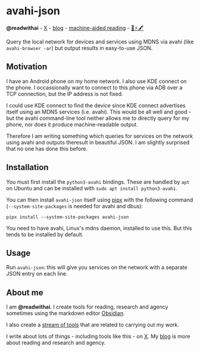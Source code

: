 # avahi-json
**@readwithai** - [X](https://x.com/readwithai) - [blog](https://readwithai.substack.com/) - [machine-aided reading](https://www.reddit.com/r/machineAidedReading/) - [📖](https://readwithai.substack.com/p/what-is-reading-broadly-defined
)[⚡️](https://readwithai.substack.com/s/technical-miscellany)[🖋️](https://readwithai.substack.com/p/note-taking-with-obsidian-much-of)

Query the local network for devices and services using MDNS via avahi (like `avahi-browser -ar`) but output results in easy-to-use JSON.

## Motivation
I have an Android phone on my home network. I also use KDE connect on the phone. I occassionally want to connect to this phone via ADB over a TCP connection, but the IP address is not fixed.

I could use KDE connect to find the device since KDE connect advertises itself using an MDNS services (i.e. avahi). This would be all well and good - but the avahi command-line tool neither allows me to directly query for my phone, nor does it produce machine-readable output.

Therefore I am writing something which queries for services on the network using avahi and outputs theresult in beautiful JSON. I am slightly surprised that no one has done this before.

## Installation
You must first install the `python3-avahi` bindings. These are handled by `apt` on Ubuntu and can be installed with `sudo apt install python3-avahi`. 

You can then install `avahi-json` itself using [pipx](https://github.com/pypa/pipx) with the following command (`--system-site-packages` is needed for avahi and dbus):

```
pipx install --system-site-packages avahi-json
```

You need to have avahi, Linux's mdns daemon, installed to use this. But this tends to be installed by default.

## Usage
Run `avahi-json`: this will give you services on the network with a separate JSON entry on each line.

## About me
I am **@readwithai**. I create tools for reading, research and agency sometimes using the markdown editor [Obsidian](https://readwithai.substack.com/p/what-exactly-is-obsidian).

I also create a [stream of tools](https://readwithai.substack.com/p/my-productivity-tools) that are related to carrying out my work.

I write about lots of things - including tools like this - on [X](https://x.com/readwithai).
My [blog](https://readwithai.substack.com/) is more about reading and research and agency.
